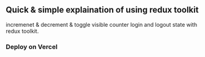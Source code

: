 ## Quick & simple explaination of using redux toolkit
incremenet & decrement & toggle visible counter login and logout state with redux toolkit.

### Deploy on Vercel
